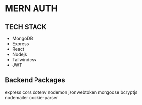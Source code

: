 # MERN AUTH

## TECH STACK

- MongoDB
- Express
- React
- Nodejs
- Tailwindcss
- JWT

## Backend Packages
express
cors
dotenv
nodemon
jsonwebtoken
mongoose
bcryptjs
nodemailer
cookie-parser
